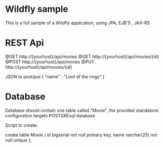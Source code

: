 # Wildfly sample

This is a full sample of a Wildfly application, using JPA, EJB'S , JAX-RS

# REST Api

@GET
http://{yourhost}/api/movies
@GET
http://{yourhost}/api/movies/{id}
@POST
http://{yourhost}/api/movies
@PUT
http://{yourhost}/api/movies/{id}

JSON to post/put
{
    "name" : "Lord of the rings"
}


# Database

Database should contain one table called "Movie", the provided standalone configuration targets POSTGREsql database

Script to create:

create table Movie (
	id bigserial not null primary key,
	name varchar(25) not null unique
);